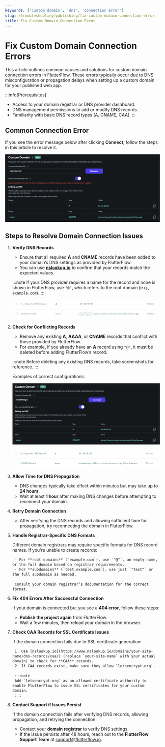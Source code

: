 ```yaml
---
keywords: ['custom domain', 'dns', 'connection error']
slug: /troubleshooting/publishing/fix-custom-domain-connection-error
title: Fix Custom Domain Connection Error
---
```


# Fix Custom Domain Connection Errors

This article outlines common causes and solutions for custom domain connection errors in FlutterFlow. These errors typically occur due to DNS misconfiguration or propagation delays when setting up a custom domain for your published web app.

:::info[Prerequisites]
- Access to your domain registrar or DNS provider dashboard.
- DNS management permissions to add or modify DNS records.
- Familiarity with basic DNS record types (A, CNAME, CAA).
:::

## Common Connection Error

If you see the error message below after clicking **Connect**, follow the steps in this article to resolve it.

![](../assets/20250430121243410633.png)

## Steps to Resolve Domain Connection Issues

1. **Verify DNS Records**

    - Ensure that all required **A** and **CNAME** records have been added to your domain’s DNS settings as provided by FlutterFlow.
    - You can use **[nslookup.io](https://www.nslookup.io)** to confirm that your records match the expected values.

    :::note
    If your DNS provider requires a name for the record and none is shown in FlutterFlow, use `"@"`, which refers to the root domain (e.g., `example.com`).
    :::

    ![](../assets/20250430121243684493.png)

2. **Check for Conflicting Records**

    - Remove any existing **A**, **AAAA**, or **CNAME** records that conflict with those provided by FlutterFlow.
    - For example, if you already have an **A** record using `"@"`, it must be deleted before adding FlutterFlow’s record.

    :::note
    Before deleting any existing DNS records, take screenshots for reference.
    :::

    Examples of correct configurations:

    ![](../assets/20250430121243982678.png)

    ![](../assets/20250430121244255037.png)

3. **Allow Time for DNS Propagation**

    - DNS changes typically take effect within minutes but may take up to **24 hours**.
    - Wait at least **1 hour** after making DNS changes before attempting to reconnect your domain.

4. **Retry Domain Connection**

    - After verifying the DNS records and allowing sufficient time for propagation, try reconnecting the domain in FlutterFlow.

5. **Handle Registrar-Specific DNS Formats**

    Different domain registrars may require specific formats for DNS record names. If you're unable to create records:

        - For **root domains** (`example.com`), use `"@"`, an empty name, or the full domain based on registrar requirements.
        - For **subdomains** (`test.example.com`), use just `"test"` or the full subdomain as needed.

        Consult your domain registrar’s documentation for the correct format.

6. **Fix 404 Errors After Successful Connection**

    If your domain is connected but you see a **404 error**, follow these steps:

    - **Publish the project again** from FlutterFlow.
    - Wait a few minutes, then reload your domain in the browser.

7. **Check CAA Records for SSL Certificate Issues**

    If the domain connection fails due to SSL certificate generation:

        1. Use [nslookup.io](https://www.nslookup.io/domains/your-site-name/dns-records/caa/) (replace `your-site-name` with your actual domain) to check for **CAA** records.
        2. If CAA records exist, make sure they allow `letsencrypt.org`.

        :::note
        Add `letsencrypt.org` as an allowed certificate authority to enable FlutterFlow to issue SSL certificates for your custom domain.
        :::

8. **Contact Support if Issues Persist**

    If the domain connection fails after verifying DNS records, allowing propagation, and retrying the connection:

    - Contact your **domain registrar** to verify DNS settings.
    - If the issue persists after 48 hours, reach out to the **FlutterFlow Support Team** at [support@flutterflow.io](mailto:support@flutterflow.io).
